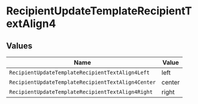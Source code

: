 # RecipientUpdateTemplateRecipientTextAlign4


## Values

| Name                                               | Value                                              |
| -------------------------------------------------- | -------------------------------------------------- |
| `RecipientUpdateTemplateRecipientTextAlign4Left`   | left                                               |
| `RecipientUpdateTemplateRecipientTextAlign4Center` | center                                             |
| `RecipientUpdateTemplateRecipientTextAlign4Right`  | right                                              |